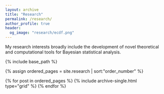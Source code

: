 ```yaml
---
layout: archive
title: "Research"
permalink: /research/
author_profile: true
header:
  og_image: "research/ecdf.png"
---
```


My research interests broadly include the development of novel theoretical and computational tools for Bayesian statistical analysis.


<nbsp>

{% include base_path %}

{% assign ordered_pages = site.research | sort:"order_number" %}

{% for post in ordered_pages %}
  {% include archive-single.html type="grid" %}
{% endfor %}
